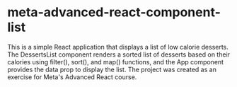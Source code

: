 # meta-advanced-react-component-list

This is a simple React application that displays a list of low calorie desserts. The DessertsList component renders a sorted list of desserts based on their calories using filter(), sort(), and map() functions, and the App component provides the data prop to display the list. The project was created as an exercise for Meta's Advanced React course.
